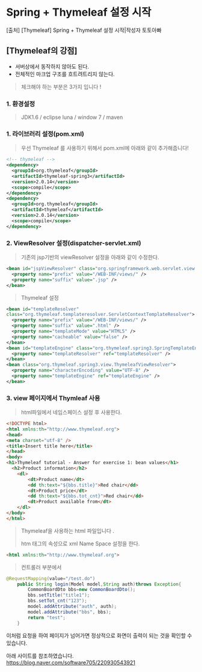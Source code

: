 # Spring + Thymeleaf 설정 시작
[출처] [Thymeleaf] Spring + Thymeleaf 설정 시작|작성자 토토아빠

## [Thymeleaf의 강점]

- 서버상에서 동작하지 않아도 된다.
- 전체적인 마크업 구조를 흐트려트리지 않는다.

>  체크해야 하는 부분은 3가지 입니다 !
### 1. 환경설정
> JDK1.6 / eclipse luna / window 7 / maven

### 1. 라이브러리 설정(pom.xml)
> 우선 Thymeleaf 를 사용하기 위해서 pom.xml에 아래와 같이 추가해줍니다!
```xml
<!-- thymeleaf -->
<dependency>
  <groupId>org.thymeleaf</groupId>
  <artifactId>thymeleaf-spring3</artifactId>
  <version>2.0.14</version>
  <scope>compile</scope>
</dependency>
<dependency>
  <groupId>org.thymeleaf</groupId>
  <artifactId>thymeleaf</artifactId>
  <version>2.0.14</version>
  <scope>compile</scope>
</dependency>
```

### 2. ViewResolver 설정(dispatcher-servlet.xml)

> 기존의 jsp기반의 viewResolver 설정을 아래와 같이 수정한다.
```xml
<bean id="jspViewResolver" class="org.springframework.web.servlet.view.InternalResourceViewResolver"> 
  <property name="prefix" value="/WEB-INF/views/" />
  <property name="suffix" value=".jsp" />
</bean>
```
> Thymeleaf 설정 
```xml 
<bean id="templateResolver"
class="org.thymeleaf.templateresolver.ServletContextTemplateResolver">
  <property name="prefix" value="/WEB-INF/views/" />
  <property name="suffix" value=".html" />
  <property name="templateMode" value="HTML5" />
  <property name="cacheable" value="false" />
</bean>
<bean id="templateEngine" class="org.thymeleaf.spring3.SpringTemplateEngine">
  <property name="templateResolver" ref="templateResolver" />
</bean>
<bean class="org.thymeleaf.spring3.view.ThymeleafViewResolver">
  <property name="characterEncoding" value="UTF-8" />
  <property name="templateEngine" ref="templateEngine" />
</bean>
```

### 3. view 페이지에서 Thymleaf 사용
> html파일에서 네임스페이스 설정 후 사용한다.
> 
```html
<!DOCTYPE html>
<html xmlns:th="http://www.thymeleaf.org">
<head>
<meta charset="utf-8" />
<title>Insert title here</title>
</head>
<body> 
<h1>Thymeleaf tutorial - Answer for exercise 1: bean values</h1>
  <h2>Product information</h2>
    <dl>
        <dt>Product name</dt>
        <dd th:text="${bbs.title}">Red chair</dd>
        <dt>Product price</dt>
        <dd th:text="${bbs.tot_cnt}">Red chair</dd>
        <dt>Product available from</dt>    
    </dl>
</body>
</html>
```
> Thymeleaf을 사용하는 html 파일입니다 .
> 
> htm 태그의 속성으로 xml Name Space 설정을 한다.

```html
<html xmlns:th="http://www.thymeleaf.org">
```
> 컨트롤러 부분에서 
```java
@RequestMapping(value="/test.do")
    public String login(Model model,String auth)throws Exception{
        CommonBoardDto bbs=new CommonBoardDto();
        bbs.setTitle("title1");
        bbs.setTot_cnt("123");
        model.addAttribute("auth", auth);
        model.addAttribute("bbs", bbs);
        return "test";
    }
```

이처럼 요청을 하여 페이지가 넘어가면 정상적으로 화면이 출력이 되는 것을 확인할 수 있습니다.

아래 사이트를 참조하였습니다.
https://blog.naver.com/software705/220930543921
